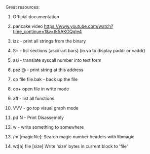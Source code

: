 Great resources:
1) Official documentation 
2) pancake video https://www.youtube.com/watch?time_continue=1&v=tE5AKOQgIe4


1) izz  - print all strings from the binary
2) S=  - list sections (ascii-art bars) (io.va to display paddr or vaddr)
3) asl <num> - translate syscall number into text form
4) psz @ <addr> - print string at this address
5) cp file file.bak - back up the file
6) oo+ open file in write mode 
7) afl - list all functions
8) VVV - go top visual graph mode 
9) pd N - Print Disassembly
10) w - write something to somewhere
11) /m [magicfile]: Search magic number headers with libmagic
12) wt[a] file [size] Write 'size' bytes in current block to 'file'
